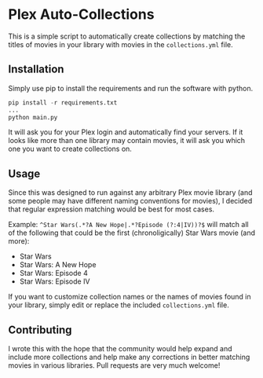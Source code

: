 # Plex Auto-Collections
This is a simple script to automatically create collections by matching the titles of movies in your library with movies in the `collections.yml` file.

## Installation
Simply use pip to install the requirements and run the software with python.

```python
pip install -r requirements.txt
...
python main.py
```

It will ask you for your Plex login and automatically find your servers. If it looks like more than one library may contain movies, it will ask you which one you want to create collections on.

## Usage
Since this was designed to run against any arbitrary Plex movie library (and some people may have different naming conventions for movies), I decided that regular expression matching would be best for most cases.

Example:
`^Star Wars(.*?A New Hope|.*?Episode (?:4|IV))?$` will match all of the following that could be the first (chronoligically) Star Wars movie (and more):
* Star Wars
* Star Wars: A New Hope
* Star Wars: Episode 4
* Star Wars: Episode IV

If you want to customize collection names or the names of movies found in your library, simply edit or replace the included `collections.yml` file.

## Contributing
I wrote this with the hope that the community would help expand and include more collections and help make any corrections in better matching movies in various libraries. Pull requests are very much welcome!
